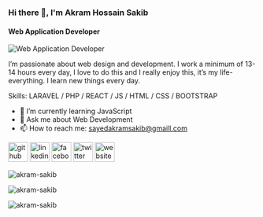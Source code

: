 ### Hi there 👋, I'm Akram Hossain Sakib
#### Web Application Developer
![Web Application Developer](https://scontent.fdac11-1.fna.fbcdn.net/v/t1.6435-9/224129140_1469209950120467_8894621998917469602_n.jpg?_nc_cat=107&ccb=1-5&_nc_sid=e3f864&_nc_eui2=AeFaSq2tISQm_mkHqeQRWJd6wcX1kcuViG3BxfWRy5WIbaWtDEXE9EplOFNIHCZGHDWt2bmm7V0U_6uM1bDuS9bx&_nc_ohc=_Tc2SI3JvDkAX_ef75G&_nc_ht=scontent.fdac11-1.fna&oh=4e7038d0eb9c0ddbdfc5a2d95dfb7fa4&oe=614DBCC7)

I’m passionate about web design and development. I work a minimum of 13-14 hours every day, I love to do this and I really enjoy this, it’s my life- everything. I learn new things every day.

Skills: LARAVEL / PHP / REACT / JS / HTML / CSS / BOOTSTRAP

- 🌱 I’m currently learning JavaScript 
- 💬 Ask me about Web Development 
- 📫 How to reach me: sayedakramsakib@gmaill.com 


[<img src='https://cdn.jsdelivr.net/npm/simple-icons@3.0.1/icons/github.svg' alt='github' height='40'>](https://github.com/https://github.com/Akram-Sakib/)  [<img src='https://cdn.jsdelivr.net/npm/simple-icons@3.0.1/icons/linkedin.svg' alt='linkedin' height='40'>](https://www.linkedin.com/in/https://www.linkedin.com/in/akram-sakib-a7742a214//)  [<img src='https://cdn.jsdelivr.net/npm/simple-icons@3.0.1/icons/facebook.svg' alt='facebook' height='40'>](https://www.facebook.com/https://www.facebook.com/profile.php?id=100010944272366)  [<img src='https://cdn.jsdelivr.net/npm/simple-icons@3.0.1/icons/twitter.svg' alt='twitter' height='40'>](https://twitter.com/https://twitter.com/AkramSakib4)  [<img src='https://cdn.jsdelivr.net/npm/simple-icons@3.0.1/icons/icloud.svg' alt='website' height='40'>](http://sakisite.xyz/about-me/) 

<p align="left"> <img src="https://komarev.com/ghpvc/?username=akram-sakib&label=Profile%20views&color=0e75b6&style=flat" alt="akram-sakib" /> </p>

<p><img align="center" src="https://github-readme-stats.vercel.app/api/top-langs?username=akram-sakib&show_icons=true&locale=en&layout=compact" alt="akram-sakib" /></p>

<p><img align="center" src="https://github-readme-streak-stats.herokuapp.com/?user=akram-sakib&" alt="akram-sakib" /></p>
